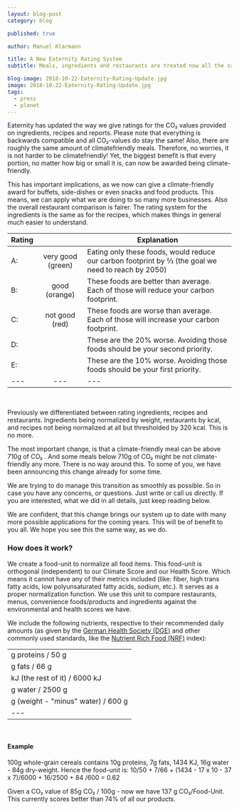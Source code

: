 ```yaml
---
layout: blog-post
category: blog

published: true

author: Manuel Klarmann

title: A New Eaternity Rating System
subtitle: Meals, ingredients and restaurants are treated now all the same.

blog-image: 2018-10-22-Eaternity-Rating-Update.jpg
image: 2018-10-22-Eaternity-Rating-Update.jpg
tags:
  - press
  - planet
---
```


Eaternity has updated the way we give ratings for the CO₂ values provided on ingredients, recipes and reports. Please note that everything is backwards compatible and all CO₂-values do stay the same! Also, there are roughly the same amount of climatefriendly meals. Therefore, no worries, it is not harder to be climatefriendly! Yet, the biggest benefit is that every portion, no matter how big or small it is, can now be awarded being climate-friendly.

This has important implications, as we now can give a climate-friendly award for buffets, side-dishes or even snacks and food products. This means, we can apply what we are doing to so many more businesses. Also the overall restaurant comparison is fairer. The rating system for the ingredients is the same as for the recipes, which makes things in general much easier to understand.

| **Rating** |                   | Explanation                                                                                         |
| ---------- | :---------------: | --------------------------------------------------------------------------------------------------- |
| A:         | very good (green) | Eating only these foods, would reduce our carbon footprint by ⅔ (the goal we need to reach by 2050) |
| B:         |   good (orange)   | These foods are better than average. Each of those will reduce your carbon footprint.               |
| C:         |  not good (red)   | These foods are worse than average. Each of those will increase your carbon footprint.              |
| D:         |                   | These are the 20% worse. Avoiding those foods should be your second priority.                       |
| E:         |                   | These are the 10% worse. Avoiding those foods should be your first priority.                        |
| ---        |        ---        | ---                                                                                                 |

<br />

Previously we differentiated between rating ingredients, recipes and restaurants. Ingredients being normalized by weight, restaurants by kcal, and recipes not being normalized at all but thresholded by 320 kcal. This is no more.

The most important change, is that a climate-friendly meal can be above 710g of CO₂ . And some meals below 710g of CO₂ might be not climate-friendly any more. There is no way around this. To some of you, we have been announcing this change already for some time.

We are trying to do manage this transition as smoothly as possible. So in case you have any concerns, or questions. Just write or call us directly. If you are interested, what we did in all details, just keep reading below.

We are confident, that this change brings our system up to date with many more possible applications for the coming years. This will be of benefit to you all. We hope you see this the same way, as we do.

<h3>How does it work?</h3>
We create a food-unit to normalize all food items. This food-unit is orthogonal (independent) to our Climate Score and our Health Score. Which means it cannot have any of their metrics included (like: fiber, high trans fatty acids, low polyunsaturated fatty acids, sodium, etc.). It serves as a proper normalization function. We use this unit to compare restaurants, menus, convenience foods/products and ingredients against the environmental and health scores we have.

We include the following nutrients, respective to their recommended daily amounts (as given by the [German Health Society (DGE)][1] and other commonly used standards, like the [Nutrient Rich Food (NRF)][2] index):

|                                    |
| ---------------------------------- |
| g proteins / 50 g                  |
| g fats / 66 g                      |
| kJ (the rest of it) / 6000 kJ      |
| g water / 2500 g                   |
| g (weight - "minus" water) / 600 g |
| ---                                |

<br />

<h4>Example</h4>

100g whole-grain cereals contains 10g proteins, 7g fats, 1434 KJ, 16g water - 84g dry-weight. Hence the food-unit is:
10/50 + 7/66 + (1434 - 17 x 10 - 37 x 7)/6000 + 16/2500 + 84 /600 = 0.62

Given a CO₂ value of 85g CO₂ / 100g - now we have 137 g CO₂/Food-Unit. This currently scores better than 74% of all our products.

[1]: https://www.dge.de/wissenschaft/referenzwerte/
[2]: https://academic.oup.com/ajcn/article/91/4/1095S/4597206
